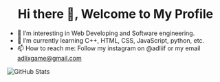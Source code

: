 <h1 align="center"> Hi there 👋,
Welcome to My Profile</h1> 


- 🔭 I’m interesting in Web Developing and Software engineering.
- 🌱 I’m currently learning C++, HTML, CSS, JavaScript, python, etc.  
- 📫 How to reach me: Follow my instagram on @adliif or my email adlixgame@gmail.com

![GitHub Stats](https://github-readme-stats.vercel.app/api?username=adliif&theme=tokyonight)
